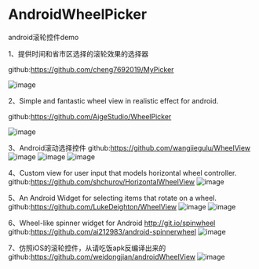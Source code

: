 # AndroidWheelPicker
android滚轮控件demo

1、提供时间和省市区选择的滚轮效果的选择器

github:https://github.com/cheng7692019/MyPicker

![image](https://github.com/cheng7692019/MyPicker/raw/master/prew/haha.gif)


2、Simple and fantastic wheel view in realistic effect for android.

github:https://github.com/AigeStudio/WheelPicker

![image](https://github.com/AigeStudio/WheelPicker/raw/master/Previews/main/Preview.gif)

3、Android滚动选择控件
github:https://github.com/wangjiegulu/WheelView
![image](https://github.com/wangjiegulu/WheelView/raw/master/image/image01.png)
![image](https://github.com/wangjiegulu/WheelView/raw/master/image/image02.png)
![image](https://github.com/wangjiegulu/WheelView/raw/master/image/image03.png)


4、Custom view for user input that models horizontal wheel controller. 
github:https://github.com/shchurov/HorizontalWheelView
![image](https://camo.githubusercontent.com/ee6124cc259de10d4a4f6bfbc06ff3c06728803b/687474703a2f2f692e67697068792e636f6d2f764831715378637742424f69512e676966)



5、An Android Widget for selecting items that rotate on a wheel.
github:https://github.com/LukeDeighton/WheelView
![image](https://github.com/LukeDeighton/WheelView/raw/master/Graphics/bottom_wheel.gif)
![image](https://github.com/LukeDeighton/WheelView/raw/master/Graphics/center_wheel.gif)


6、Wheel-like spinner widget for Android http://git.io/spinwheel
github:https://github.com/ai212983/android-spinnerwheel
![image](https://github.com/ai212983/android-spinnerwheel/raw/master/.assets/screenshot_00.png)

7、仿照iOS的滚轮控件，从请吃饭apk反编译出来的
github:https://github.com/weidongjian/androidWheelView
![image](http://upload-images.jianshu.io/upload_images/43468-ddcbc9fd60003996.gif?imageMogr2/auto-orient/strip)